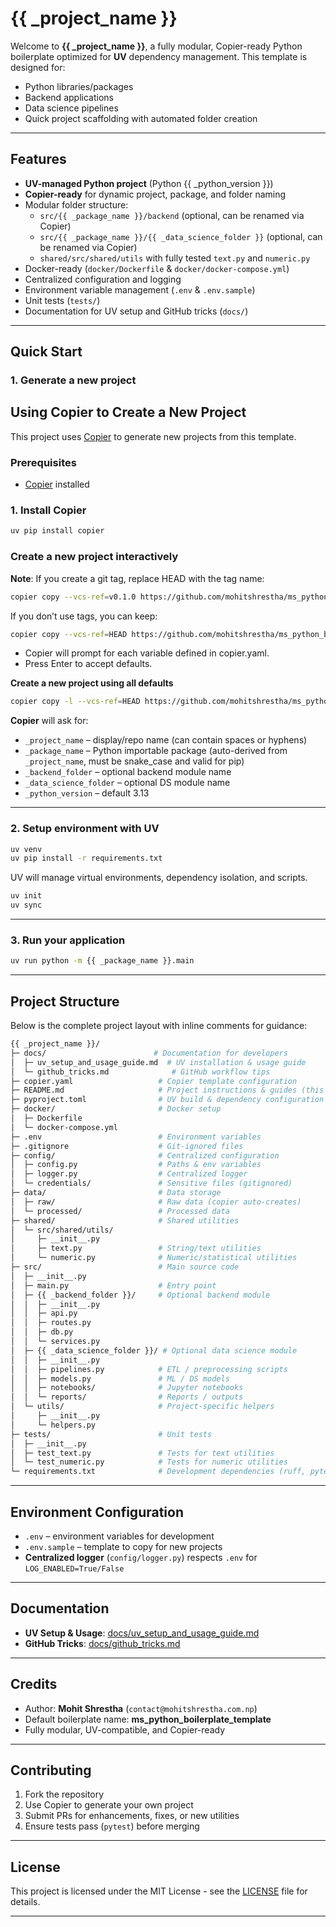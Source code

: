 # {{ _project_name }}

Welcome to **{{ _project_name }}**, a fully modular, Copier-ready Python boilerplate optimized for **UV** dependency management. This template is designed for:

- Python libraries/packages
- Backend applications
- Data science pipelines
- Quick project scaffolding with automated folder creation

---

## Features

- **UV-managed Python project** (Python {{ _python_version }})
- **Copier-ready** for dynamic project, package, and folder naming
- Modular folder structure:
  - `src/{{ _package_name }}/backend` (optional, can be renamed via Copier)
  - `src/{{ _package_name }}/{{ _data_science_folder }}` (optional, can be renamed via Copier)
  - `shared/src/shared/utils` with fully tested `text.py` and `numeric.py`
- Docker-ready (`docker/Dockerfile` & `docker/docker-compose.yml`)
- Centralized configuration and logging
- Environment variable management (`.env` & `.env.sample`)
- Unit tests (`tests/`)
- Documentation for UV setup and GitHub tricks (`docs/`)

---

## Quick Start

### 1. Generate a new project

## Using Copier to Create a New Project

This project uses [Copier](https://copier.readthedocs.io/) to generate new projects from this template.

### Prerequisites

- [Copier](https://copier.readthedocs.io/en/stable/installation/) installed 

### 1. Install Copier

```bash
uv pip install copier
```

### Create a new project interactively

**Note**:
If you create a git tag, replace HEAD with the tag name:

```bash
copier copy --vcs-ref=v0.1.0 https://github.com/mohitshrestha/ms_python_boilerplate_template.git ./my_new_project
```

If you don’t use tags, you can keep:
```bash
copier copy --vcs-ref=HEAD https://github.com/mohitshrestha/ms_python_boilerplate_template.git ./my_new_project
```

- Copier will prompt for each variable defined in copier.yaml.
- Press Enter to accept defaults.

**Create a new project using all defaults**

```bash
copier copy -l --vcs-ref=HEAD https://github.com/mohitshrestha/ms_python_boilerplate_template.git ./my_new_project
```

**Copier** will ask for:
- `_project_name` – display/repo name (can contain spaces or hyphens)
- `_package_name` – Python importable package (auto-derived from `_project_name`, must be snake_case and valid for pip)
- `_backend_folder` – optional backend module name
- `_data_science_folder` – optional DS module name
- `_python_version` – default 3.13

---

### 2. Setup environment with UV

```bash
uv venv
uv pip install -r requirements.txt
```

UV will manage virtual environments, dependency isolation, and scripts.

```bash
uv init
uv sync
```

---

### 3. Run your application

```bash
uv run python -m {{ _package_name }}.main
```

---

## Project Structure

Below is the complete project layout with inline comments for guidance:

```bash
{{ _project_name }}/
├─ docs/                        # Documentation for developers
│  ├─ uv_setup_and_usage_guide.md  # UV installation & usage guide
│  └─ github_tricks.md              # GitHub workflow tips
├─ copier.yaml                   # Copier template configuration
├─ README.md                     # Project instructions & guides (this file)
├─ pyproject.toml                # UV build & dependency configuration
├─ docker/                       # Docker setup
│  ├─ Dockerfile
│  └─ docker-compose.yml
├─ .env                          # Environment variables
├─ .gitignore                    # Git-ignored files
├─ config/                       # Centralized configuration
│  ├─ config.py                  # Paths & env variables
│  ├─ logger.py                  # Centralized logger
│  └─ credentials/               # Sensitive files (gitignored)
├─ data/                         # Data storage
│  ├─ raw/                       # Raw data (copier auto-creates)
│  └─ processed/                 # Processed data
├─ shared/                       # Shared utilities
│  └─ src/shared/utils/
│     ├─ __init__.py
│     ├─ text.py                 # String/text utilities
│     └─ numeric.py              # Numeric/statistical utilities
├─ src/                          # Main source code
│  ├─ __init__.py
│  ├─ main.py                    # Entry point
│  ├─ {{ _backend_folder }}/     # Optional backend module
│  │  ├─ __init__.py
│  │  ├─ api.py
│  │  ├─ routes.py
│  │  ├─ db.py
│  │  └─ services.py
│  ├─ {{ _data_science_folder }}/ # Optional data science module
│  │  ├─ __init__.py
│  │  ├─ pipelines.py            # ETL / preprocessing scripts
│  │  ├─ models.py               # ML / DS models
│  │  ├─ notebooks/              # Jupyter notebooks
│  │  └─ reports/                # Reports / outputs
│  └─ utils/                     # Project-specific helpers
│     ├─ __init__.py
│     └─ helpers.py
├─ tests/                        # Unit tests
│  ├─ __init__.py
│  ├─ test_text.py               # Tests for text utilities
│  └─ test_numeric.py            # Tests for numeric utilities
└─ requirements.txt              # Development dependencies (ruff, pytest, etc.)
```

---

## Environment Configuration

- `.env` – environment variables for development
- `.env.sample` – template to copy for new projects
- **Centralized logger** (`config/logger.py`) respects `.env` for `LOG_ENABLED=True/False`

---

## Documentation

- **UV Setup & Usage**: [docs/uv_setup_and_usage_guide.md](docs/uv_setup_and_usage_guide.md)
- **GitHub Tricks**: [docs/github_tricks.md](docs/github_tricks.md)

---

## Credits

- Author: **Mohit Shrestha** (`contact@mohitshrestha.com.np`)
- Default boilerplate name: **ms_python_boilerplate_template**
- Fully modular, UV-compatible, and Copier-ready

---

## Contributing

1. Fork the repository
2. Use Copier to generate your own project
3. Submit PRs for enhancements, fixes, or new utilities
4. Ensure tests pass (`pytest`) before merging

---

## License

This project is licensed under the MIT License - see the [LICENSE](LICENSE) file for details.

---
